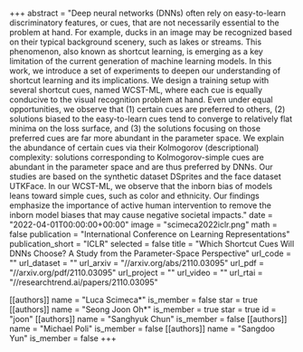+++
abstract = "Deep neural networks (DNNs) often rely on easy-to-learn discriminatory features, or cues, that are not necessarily essential to the problem at hand. For example, ducks in an image may be recognized based on their typical background scenery, such as lakes or streams. This phenomenon, also known as shortcut learning, is emerging as a key limitation of the current generation of machine learning models. In this work, we introduce a set of experiments to deepen our understanding of shortcut learning and its implications. We design a training setup with several shortcut cues, named WCST-ML, where each cue is equally conducive to the visual recognition problem at hand. Even under equal opportunities, we observe that (1) certain cues are preferred to others, (2) solutions biased to the easy-to-learn cues tend to converge to relatively flat minima on the loss surface, and (3) the solutions focusing on those preferred cues are far more abundant in the parameter space. We explain the abundance of certain cues via their Kolmogorov (descriptional) complexity: solutions corresponding to Kolmogorov-simple cues are abundant in the parameter space and are thus preferred by DNNs. Our studies are based on the synthetic dataset DSprites and the face dataset UTKFace. In our WCST-ML, we observe that the inborn bias of models leans toward simple cues, such as color and ethnicity. Our findings emphasize the importance of active human intervention to remove the inborn model biases that may cause negative societal impacts."
date = "2022-04-01T00:00:00+00:00"
image = "scimeca2022iclr.png"
math = false
publication = "International Conference on Learning Representations"
publication_short = "ICLR"
selected = false
title = "Which Shortcut Cues Will DNNs Choose? A Study from the Parameter-Space Perspective"
url_code = ""
url_dataset = ""
url_arxiv = "//arxiv.org/abs/2110.03095"
url_pdf = "//arxiv.org/pdf/2110.03095"
url_project = ""
url_video = ""
url_rtai = "//researchtrend.ai/papers/2110.03095"

[[authors]]
    name = "Luca Scimeca*"
    is_member = false
    star = true
[[authors]]
    name = "Seong Joon Oh*"
    is_member = true
    star = true
    id = "joon"
[[authors]]
    name = "Sanghyuk Chun"
    is_member = false
[[authors]]
    name = "Michael Poli"
    is_member = false
[[authors]]
    name = "Sangdoo Yun"
    is_member = false
+++
